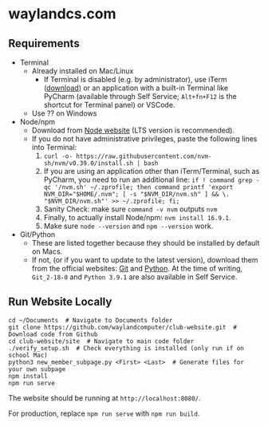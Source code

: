 
# waylandcs.com

## Requirements
* Terminal
	* Already installed on Mac/Linux
		* If Terminal is disabled (e.g. by administrator), use iTerm ([download](https://iterm2.com)) or an application with a built-in Terminal like PyCharm (available through Self Service; `Alt+fn+F12` is the shortcut for Terminal panel) or VSCode.
	* Use ?? on Windows
* Node/npm
	* Download from [Node website](https://nodejs.org/en/) (LTS version is recommended).
	* If you do not have administrative privileges, paste the following lines into Terminal:
        1. `curl -o- https://raw.githubusercontent.com/nvm-sh/nvm/v0.39.0/install.sh | bash`
        2. If you are using an application other than iTerm/Terminal, such as PyCharm, you need to run an additional line: `if ! command grep -qc '/nvm.sh' ~/.zprofile; then command printf 'export NVM_DIR="$HOME/.nvm"; [ -s "$NVM_DIR/nvm.sh" ] && \. "$NVM_DIR/nvm.sh"' >> ~/.zprofile; fi;`
        3. Sanity Check: make sure `command -v nvm` outputs `nvm`
        4. Finally, to actually install Node/npm: `nvm install 16.9.1`.
        5. Make sure `node --version` and `npm --version` work.
* Git/Python
	* These are listed together because they should be installed by default on Macs. 
	* If not, (or if you want to update to the latest version), download them from the official websites: [Git](https://git-scm.com/downloads) and [Python](https://www.python.org/downloads/). At the time of writing, `Git_2-18-0` and `Python 3.9.1` are also available in Self Service.

## Run Website Locally
```
cd ~/Documents  # Navigate to Documents folder
git clone https://github.com/waylandcomputer/club-website.git  # Download code from Github
cd club-website/site  # Navigate to main code folder
./verify_setup.sh  # Check everything is installed (only run if on school Mac)
python3 new_member_subpage.py <First> <Last>  # Generate files for your own subpage
npm install
npm run serve
```
The website should be running at `http://localhost:8080/`.

For production, replace `npm run serve` with `npm run build`.
